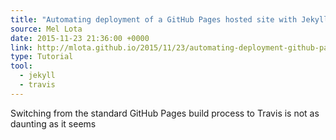 ```yaml
---
title: "Automating deployment of a GitHub Pages hosted site with Jekyll and Travis CI"
source: Mel Lota
date: 2015-11-23 21:36:00 +0000
link: http://mlota.github.io/2015/11/23/automating-deployment-github-pages-jekyll-travis.html
type: Tutorial
tool:
  - jekyll
  - travis
---
```

Switching from the standard GitHub Pages build process to Travis is not as daunting as it seems 





